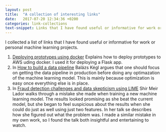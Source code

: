 ```yaml
---
layout: post
title:  "A collection of interesting links"
date:   2017-07-20 12:34:36 +0200
categories: link-collections
text-snippet: Links that I have found useful or informative for work or personal machine learning projects.
---
```


I collected a list of links that I have found useful or informative for work or personal machine learning projects.

1.  [Deploying prototypes using docker](http://mads-hartmann.com/2017/08/20/deploying-prototypes-using-docker.html) Explains how to deploy prototypes to AWS uding docker. I used it for deploying a Flask app.
1.  In [How to build a data pipeline](https://medium.com/towards-data-science/how-to-build-a-data-science-pipeline-f24341848045) Balázs Kégl argues that one should focus on getting the data pipeline in production before doing any optimazation of the machine learning model. This is mainly because optimization is easy once everything else is in place.
1.  In [Fraud detection challenges and data skepticism using LIME](https://www.youtube.com/watch?v=HcaAKI1tVGM&t=32s) Shir Meir Lador walks through a mistake she made when training a new machine learning model. The results looked promising as she beat the current model, but she began to feel suspicious about the results when she could do just as well using just two features. In her talk se describes how she figured out what the problem was. I made a similar mistake in my own work, so I found the talk both insightful and entertaining to watch.
